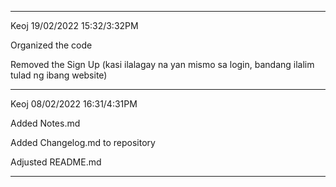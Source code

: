 ****
Keoj 19/02/2022 15:32/3:32PM

Organized the code

Removed the Sign Up (kasi ilalagay na yan mismo sa login, bandang ilalim tulad ng ibang website)
****
Keoj 08/02/2022 16:31/4:31PM

Added Notes.md

Added Changelog.md to repository

Adjusted README.md
****
